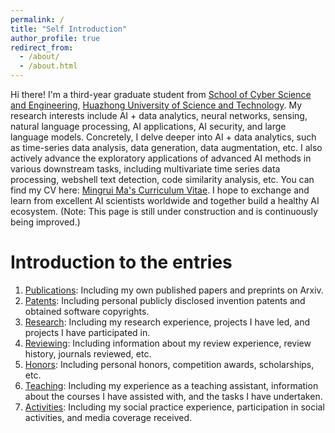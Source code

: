 ```yaml
---
permalink: /
title: "Self Introduction"
author_profile: true
redirect_from: 
  - /about/
  - /about.html
---
```


Hi there! I'm a third-year graduate student from [School of Cyber Science and Engineering](http://cse.hust.edu.cn/), [Huazhong University of Science and Technology](https://www.hust.edu.cn/). My research interests include AI + data analytics, neural networks, sensing, natural language processing, AI applications, AI security, and large language models. Concretely, I delve deeper into AI + data analytics, such as time-series data analysis, data generation, data augmentation, etc. I also actively advance the exploratory applications of advanced AI methods in various downstream tasks, including multivariate time series data processing, webshell text detection, code similarity analysis, etc.
You can find my CV here: [Mingrui Ma's Curriculum Vitae](../assets/Curriculum_Vitae.pdf). I hope to exchange and learn from excellent AI scientists worldwide and together build a healthy AI ecosystem. (Note: This page is still under construction and is continuously being improved.)


Introduction to the entries
======
1. [Publications](https://jkpathfinder.github.io/publications/): Including my own published papers and preprints on Arxiv.
1. [Patents](https://jkpathfinder.github.io/patent/): Including personal publicly disclosed invention patents and obtained software copyrights.
1. [Research](https://jkpathfinder.github.io/research/): Including my research experience, projects I have led, and projects I have participated in.
1. [Reviewing](https://jkpathfinder.github.io/reviewing/): Including information about my review experience, review history, journals reviewed, etc.
1. [Honors](https://jkpathfinder.github.io/portfolio/): Including personal honors, competition awards, scholarships, etc. 
1. [Teaching](https://jkpathfinder.github.io/teaching/): Including my experience as a teaching assistant, information about the courses I have assisted with, and the tasks I have undertaken.
1. [Activities](https://jkpathfinder.github.io/activity/): Including my social practice experience, participation in social activities, and media coverage received.
